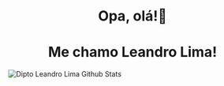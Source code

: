 <h1 align="center"> Opa, olá!👋 </h1>
<h1 align="center"> Me chamo Leandro Lima! </h1>

![Dipto Leandro Lima Github Stats](https://github-readme-stats.vercel.app/api?username=leandro0101&show_icons=true_color=fff&icon_color=79ff97&text_color=fff&bg_color=151515)
